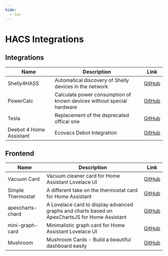 ```yaml
---
hide:
  - toc
---
```

# HACS Integrations
## Integrations
| Name        | Description              | Link       |
| ----------- | ------------------------ | ---------- |
| Shelly4HASS | Automatical discovery of Shelly devices in the network | [GitHub](https://github.com/StyraHem/ShellyForHASS) | 
| PowerCalc | Calculate power consumption of known devices without special hardware | [GitHub](https://github.com/bramstroker/homeassistant-powercalc) |
| Tesla | Replacement of the deprecated offical one | [GitHub](https://github.com/alandtse/tesla) |
| Deebot 4 Home Assistant | Ecovacs Debot Integration | [GitHub](https://github.com/DeebotUniverse/Deebot-4-Home-Assistant) |

## Frontend
| Name        | Description              | Link       |
| ----------- | ------------------------ | ---------- |
| Vacuum Card | Vacuum cleaner card for Home Assistant Lovelace UI | [GitHub](https://github.com/denysdovhan/vacuum-card) |
| Simple Thermostat | A different take on the thermostat card for Home Assistant | [GitHub](https://github.com/nervetattoo/simple-thermostat) |
| apexcharts-chard | A Lovelace card to display advanced graphs and charts based on ApexChartsJS for Home Assistant | [GitHub](https://github.com/RomRider/apexcharts-card) |
| mini-graph-card | Minimalistic graph card for Home Assistant Lovelace UI | [GitHub](https://github.com/kalkih/mini-graph-card) |
| Mushroom | Mushroom Cards - Build a beautiful dashboard easily | [GitHub](https://github.com/piitaya/lovelace-mushroom) |